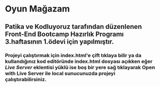 # Oyun Mağazam

## Patika ve Kodluyoruz tarafından düzenlenen **Front-End Bootcamp Hazırlık Programı** 3.haftasının 1.ödevi için yapılmıştır.

### Projeyi çalıştırmak için index.html'e çift tıklaya bilir ya da kullandığınız kod editöründe index.html dosyası açıkken eğer _Live Server_ eklentisi yüklü ise boş bir yere sağ tıklayarak **Open with Live Server** ile local sunucunuzda projeyi çalıştırabilirsiniz.
